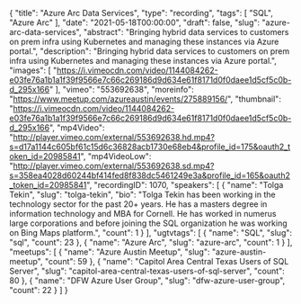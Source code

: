 {
  "title": "Azure Arc Data Services",
  "type": "recording",
  "tags": [
    "SQL",
    "Azure Arc"
  ],
  "date": "2021-05-18T00:00:00",
  "draft": false,
  "slug": "azure-arc-data-services",
  "abstract": "Bringing hybrid data services to customers on prem infra using Kubernetes and managing these instances via Azure portal.",
  "description": "Bringing hybrid data services to customers on prem infra using Kubernetes and managing these instances via Azure portal.",
  "images": [
    "https://i.vimeocdn.com/video/1144084262-e03fe76a1b1a1f39f9566e7c66c269186d9d634e61f8171d0f0daee1d5cf5c0b-d_295x166"
  ],
  "vimeo": "553692638",
  "moreinfo": "https://www.meetup.com/azureaustin/events/275889156/",
  "thumbnail": "https://i.vimeocdn.com/video/1144084262-e03fe76a1b1a1f39f9566e7c66c269186d9d634e61f8171d0f0daee1d5cf5c0b-d_295x166",
  "mp4Video": "http://player.vimeo.com/external/553692638.hd.mp4?s=d17a1144c605bf61c15d6c36828acb1730e68eb4&profile_id=175&oauth2_token_id=20985841",
  "mp4VideoLow": "http://player.vimeo.com/external/553692638.sd.mp4?s=358ea4028d60244bf414fed8f838dc5461249e3a&profile_id=165&oauth2_token_id=20985841",
  "recordingID": 1070,
  "speakers": [
    {
      "name": "Tolga Tekin",
      "slug": "tolga-tekin",
      "bio": "Tolga Tekin has been working in the technology sector for the past 20+ years. He has a masters degree in information technology and MBA for Cornell. He has worked in numerus large corporations and before joining the SQL organization he was working on Bing Maps platform.",
      "count": 1
    }
  ],
  "ugtvtags": [
    {
      "name": "SQL",
      "slug": "sql",
      "count": 23
    },
    {
      "name": "Azure Arc",
      "slug": "azure-arc",
      "count": 1
    }
  ],
  "meetups": [
    {
      "name": "Azure Austin Meetup",
      "slug": "azure-austin-meetup",
      "count": 59
    },
    {
      "name": "Capitol Area Central Texas Users of SQL Server",
      "slug": "capitol-area-central-texas-users-of-sql-server",
      "count": 80
    },
    {
      "name": "DFW Azure User Group",
      "slug": "dfw-azure-user-group",
      "count": 22
    }
  ]
}
